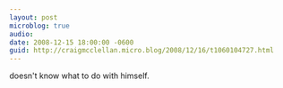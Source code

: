 ```yaml
---
layout: post
microblog: true
audio: 
date: 2008-12-15 18:00:00 -0600
guid: http://craigmcclellan.micro.blog/2008/12/16/t1060104727.html
---
```

doesn't know what to do with himself.
